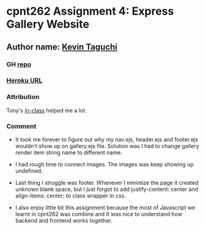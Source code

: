 # cpnt262 Assignment 4: Express Gallery Website
## Author name: [Kevin Taguchi](https://github.com/Kevin-234)
### GH [repo](https://github.com/Kevin-234/cpnt262-a4)
### [Heroku URL](https://samurai-arts.herokuapp.com/)

### Attribution
Tony's [in-class](https://github.com/sait-wbdv/in-class) helped me a lot. 



### Comment
+ It took me forever to figure out why my nav.ejs, header.ejs and footer.ejs wouldn't show up on gallery.ejs file. Solution was I had to change gallery render item string name to different name.

+ I had rough time to connect images. The images was keep showing up undefined.

+ Last thing I struggle was footer.
Whenever I minimize the page it created unknown blank space, but I  just forgot to add justify-content: center and align-items: center; to class wrapper in css.

+ I also enjoy little bit this assignment because the most of Javascript we learnt in cpnt262 was combine and It was nice to understand how backend and frontend works together.